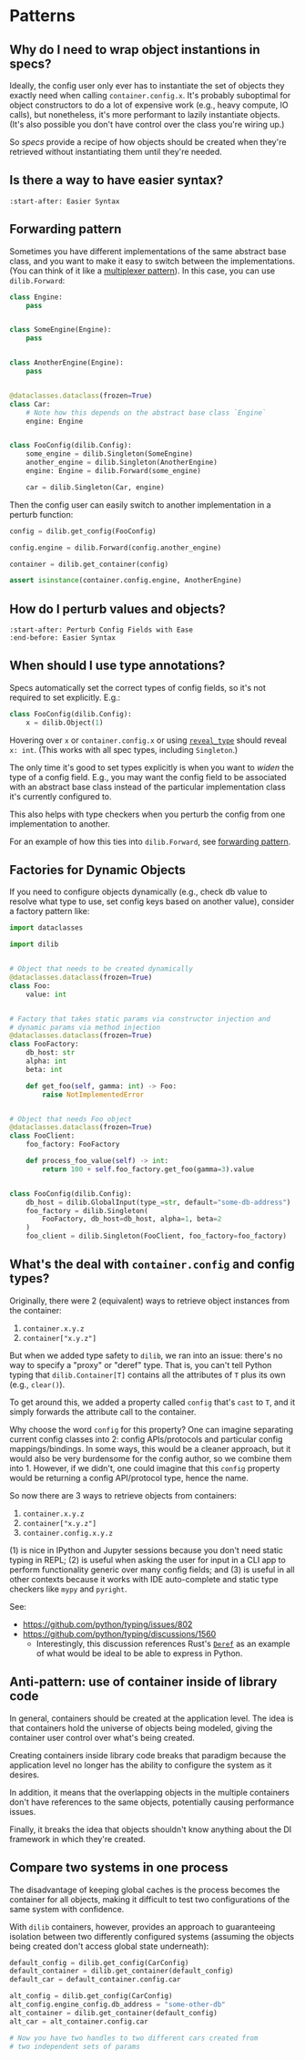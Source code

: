 # Patterns

## Why do I need to wrap object instantions in specs?

Ideally, the config user only ever has to instantiate the set
of objects they exactly need when calling `container.config.x`.
It's probably suboptimal for object constructors to do a lot of expensive
work (e.g., heavy compute, IO calls), but nonetheless, it's more performant
to lazily instantiate objects. (It's also possible you don't
have control over the class you're wiring up.)

So *specs* provide a recipe of how objects should be created when
they're retrieved without instantiating them until they're needed.

## Is there a way to have easier syntax?

```{include} ../../README.md
:start-after: Easier Syntax
```

## Forwarding pattern

Sometimes you have different implementations of the same
abstract base class, and you want to make it easy to switch between
the implementations. (You can think of it like a [multiplexer
pattern](https://en.wikipedia.org/wiki/Multiplexer)). In this case,
you can use `dilib.Forward`:

```python
class Engine:
    pass


class SomeEngine(Engine):
    pass


class AnotherEngine(Engine):
    pass


@dataclasses.dataclass(frozen=True)
class Car:
    # Note how this depends on the abstract base class `Engine`
    engine: Engine


class FooConfig(dilib.Config):
    some_engine = dilib.Singleton(SomeEngine)
    another_engine = dilib.Singleton(AnotherEngine)
    engine: Engine = dilib.Forward(some_engine)

    car = dilib.Singleton(Car, engine)
```

Then the config user can easily switch to another implementation
in a perturb function:

```python
config = dilib.get_config(FooConfig)

config.engine = dilib.Forward(config.another_engine)

container = dilib.get_container(config)

assert isinstance(container.config.engine, AnotherEngine)
```

## How do I perturb values and objects?

```{include} ../../README.md
:start-after: Perturb Config Fields with Ease
:end-before: Easier Syntax
```

## When should I use type annotations?

Specs automatically set the correct types of config fields, so it's
not required to set explicitly. E.g.:

```python
class FooConfig(dilib.Config):
    x = dilib.Object(1)
```

Hovering over `x` or `container.config.x` or using [`reveal_type`](https://docs.python.org/3/library/typing.html#typing.reveal_type)
should reveal `x: int`. (This works with all spec types, including
`Singleton`.)

The only time it's good to set types explicitly is when you want
to *widen* the type of a config field. E.g., you may want the
config field to be associated with an abstract base class instead
of the particular implementation class it's currently configured to.

This also helps with type checkers when you perturb the config
from one implementation to another.

For an example of how this ties into `dilib.Forward`, see [forwarding pattern](#forwarding-pattern).

## Factories for Dynamic Objects

If you need to configure objects dynamically
(e.g., check db value to resolve what type to use,
set config keys based on another value), consider a factory pattern like:

```python
import dataclasses

import dilib


# Object that needs to be created dynamically
@dataclasses.dataclass(frozen=True)
class Foo:
    value: int


# Factory that takes static params via constructor injection and
# dynamic params via method injection
@dataclasses.dataclass(frozen=True)
class FooFactory:
    db_host: str
    alpha: int
    beta: int

    def get_foo(self, gamma: int) -> Foo:
        raise NotImplementedError


# Object that needs Foo object
@dataclasses.dataclass(frozen=True)
class FooClient:
    foo_factory: FooFactory

    def process_foo_value(self) -> int:
        return 100 + self.foo_factory.get_foo(gamma=3).value


class FooConfig(dilib.Config):
    db_host = dilib.GlobalInput(type_=str, default="some-db-address")
    foo_factory = dilib.Singleton(
        FooFactory, db_host=db_host, alpha=1, beta=2
    )
    foo_client = dilib.Singleton(FooClient, foo_factory=foo_factory)
```

## What's the deal with `container.config` and config types?

Originally, there were 2 (equivalent) ways to retrieve object instances
from the container:

1. `container.x.y.z`
2. `container["x.y.z"]`

But when we added type safety to `dilib`, we ran into an issue:
there's no way to specify a "proxy" or "deref" type. That is, you
can't tell Python typing that `dilib.Container[T]` contains
all the attributes of `T` plus its own (e.g., `clear()`).

To get around this, we added a property called `config`
that's `cast` to `T`, and it simply forwards the attribute
call to the container.

Why choose the word `config` for this property? One can imagine
separating current config classes into 2: config APIs/protocols and particular
config mappings/bindings. In some ways, this would be a cleaner approach,
but it would also be very burdensome for the config author, so we
combine them into 1. However, if we didn't, one could imagine that this
`config` property would be returning a config API/protocol type, hence
the name.

So now there are 3 ways to retrieve objects from containers:

1. `container.x.y.z`
2. `container["x.y.z"]`
3. `container.config.x.y.z`

(1) is nice in IPython and Jupyter sessions because you don't need
static typing in REPL; (2) is useful when asking the user for input
in a CLI app to perform functionality generic over many config fields;
and (3) is useful in all other contexts because it works with IDE
auto-complete and static type checkers like `mypy` and `pyright`.

See:
* https://github.com/python/typing/issues/802
* https://github.com/python/typing/discussions/1560
    * Interestingly, this discussion references Rust's [`Deref`](https://doc.rust-lang.org/std/ops/trait.Deref.html)
    as an example of what would be ideal to be able to express in Python.

## Anti-pattern: use of container inside of library code

In general, containers should be created at the application level.
The idea is that containers hold the universe of objects being modeled,
giving the container user control over what's being created.

Creating containers inside library code breaks that paradigm
because the application level no longer has the ability to configure
the system as it desires.

In addition, it means that the overlapping objects in the multiple containers
don't have references to the same objects, potentially causing
performance issues.

Finally, it breaks the idea that objects shouldn't know anything
about the DI framework in which they're created.

## Compare two systems in one process

The disadvantage of keeping global caches is the process becomes
the container for all objects, making it difficult to test two
configurations of the same system with confidence.

With `dilib` containers, however, provides an approach to guaranteeing
isolation between two differently configured systems (assuming
the objects being created don't access global state underneath):

```python
default_config = dilib.get_config(CarConfig)
default_container = dilib.get_container(default_config)
default_car = default_container.config.car

alt_config = dilib.get_config(CarConfig)
alt_config.engine_config.db_address = "some-other-db"
alt_container = dilib.get_container(default_config)
alt_car = alt_container.config.car

# Now you have two handles to two different cars created from
# two independent sets of params
```
